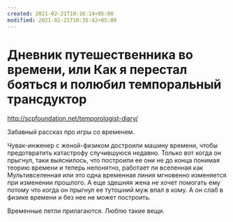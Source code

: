 ```yaml
---
created: 2021-02-21T10:16:14+05:00
modified: 2021-02-21T10:35:42+05:00
---
```


# Дневник путешественника во времени, или Как я перестал бояться и полюбил темпоральный трансдуктор

http://scpfoundation.net/temporologist-diary/

Забавный рассказ про игры со временем.

Чувак-инженер с женой-физиком достроили машину времени, чтобы предотвратить катастрофу случившуюся недавно. Только вот когда он прыгнул, таки выяснилось, что построили ее они не до конца понимая теорию времени и теперь непонятно, работает ли вселенная как Мультивселенная или это одна временная линия мгновенно изменяется при изменении прошлого. А еще здешняя жена не хочет помогать ему потому что когда он прыгнул ее тутошний муж впал в кому. А он слаб в физике времени и без нее не может построить.

Временные петли прилагаются. Люблю такие вещи.